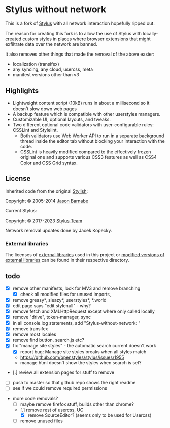 # Stylus without network

This is a fork of [Stylus](https://github.com/openstyles/stylus) with all network interaction hopefully ripped out.

The reason for creating this fork is to allow the use of Stylus with
locally-created custom styles in places where browser extensions that
might exfiltrate data over the network are banned.

It also removes other things that made the removal of the above easier:

- localization (transifex)
- any syncing, any cloud, usercss, meta
- manifest versions other than v3

## Highlights

- Lightweight content script (10kB) runs in about a millisecond so it doesn't slow down web pages
- A backup feature which is compatible with other userstyles managers.
- Customizable UI, optional layouts, and tweaks.
- Two different optional code validators with user-configurable rules: CSSLint and Stylelint.
  - Both validators use Web Worker API to run in a separate background thread inside the editor tab without blocking your interaction with the code.
  - CSSLint is heavily modified compared to the effectively frozen original one and supports various CSS3 features as well as CSS4 Color and CSS Grid syntax.

## License

Inherited code from the original [Stylish](https://github.com/stylish-userstyles/stylish/):

Copyright &copy; 2005-2014 [Jason Barnabe](jason.barnabe@gmail.com)

Current Stylus:

Copyright &copy; 2017-2023 [Stylus Team](https://github.com/openstyles/stylus/graphs/contributors)

Network removal updates done by Jacek Kopecky.

### External libraries

The licenses of [external libraries](./vendor) used in this project or [modified versions of external libraries](./vendor-overwrites) can be found in their respective directory.

## todo

- [x] remove other manifests, look for MV3 and remove branching
  - [x] check all modified files for unused imports,
- [x] remove greasy*, sleazy*, userstyles*, *.world
- [x] edit page says "edit stylenull" - why?
- [x] remove fetch and XMLHttpRequest except where only called locally
- [x] remove "drive", token-manager, sync
- [x] in all console.log statements, add "Stylus-without-network: "
- [x] remove transifex
- [x] remove most locales
- [x] remove find button, search.js etc?
- [x] fix "manage site styles" - the automatic search current doesn't work
  - [x] report bug: Manage site styles breaks when all styles match
  - https://github.com/openstyles/stylus/issues/1955
  - manage.html doesn't show the styles when search is set?
- [.] review all extension pages for stuff to remove
- [ ] push to master so that github repo shows the right readme
- [ ] see if we could remove required permissions
- more code removals?
  - [ ] maybe remove firefox stuff, builds other than chrome?
  - [.] remove rest of usercss, UC
    - [x] remove SourceEditor? (seems only to be used for Usercss)
  - [ ] remove unused files
